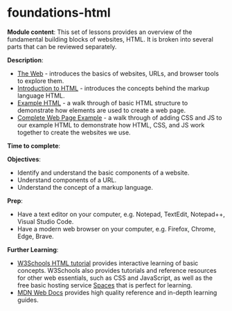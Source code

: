 # foundations-html

**Module content**: This set of lessons provides an overview of the fundamental building blocks of websites, HTML. 
It is broken into several parts that can be reviewed separately.

**Description**: 

- [The Web](0-web.md) - introduces the basics of websites, URLs, and browser tools to explore them.
- [Introduction to HTML](1-html.md) - introduces the concepts behind the markup language HTML.
- [Example HTML](2-example.md) - a walk through of basic HTML structure to demonstrate how elements are used to create a web page.
- [Complete Web Page Example](3-complete.md) - a walk through of adding CSS and JS to our example HTML to demonstrate how HTML, CSS, and JS work together to create the websites we use.

**Time to complete**: 

**Objectives**:

- Identify and understand the basic components of a website.
- Understand components of a URL.
- Understand the concept of a markup language.

**Prep**:

- Have a text editor on your computer, e.g. Notepad, TextEdit, Notepad++, Visual Studio Code.
- Have a modern web browser on your computer, e.g. Firefox, Chrome, Edge, Brave.

**Further Learning**:

- [W3Schools HTML tutorial](https://www.w3schools.com/html/default.asp) provides interactive learning of basic concepts. W3Schools also provides tutorials and reference resources for other web essentials, such as CSS and JavaScript, as well as the free basic hosting service [Spaces](https://www.w3schools.com/spaces/) that is perfect for learning. 
- [MDN Web Docs](https://developer.mozilla.org/en-US/) provides high quality reference and in-depth learning guides.
